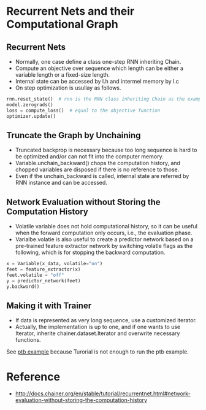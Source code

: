 # Recurrent Nets and their Computational Graph

## Recurrent Nets
- Normally, one case define a class one-step RNN inheriting Chain.
- Compute an objective over sequence which length can be either a variable length or a fixed-size length.
- Internal state can be accessed by l.h and intermel memory by l.c
- On step optimization is usullay as follows.

```python
rnn.reset_state()  # rnn is the RNN class inheriting Chain as the example
model.zerograds()
loss = compute_loss()  # equal to the objective function
optimizer.update()
```

## Truncate the Graph by Unchaining
- Truncated backprop is necessary because too long sequence is hard to be optimized and/or can not fit into the computer memory.
- Variable.unchain_backward() chops the computation history, and chopped variables are disposed if there is no reference to those.
- Even if the unchain_backward is called, internal state are referred by RNN instance and can be accessed.

## Network Evaluation without Storing the Computation History
- Volatile variable does not hold computational history, so it can be useful when the forward computation only occurs, i.e., the evaluation phase.
- Varialbe.volatie is also useful to create a predictor network based on a pre-trained feature extractor network by switching volatle flags as the following, which is for stopping the backward computation.

```python
x = Variable(x_data, volatile="on")
feet = feature_extractor(x)
feet.volatile = "off"
y = predictor_network(feet)
y.backword()
```

## Making it with Trainer
- If data is represented as very long sequence, use a customized iterator.
- Actually, the implementation is up to one, and if one wants to use Iterator, inherite chainer.dataset.Iterator and overwrite necessary functions.

See [ptb example](https://github.com/pfnet/chainer/blob/master/examples/ptb/train_ptb.py) because Turorial is not enough to run the ptb example.


# Reference
- http://docs.chainer.org/en/stable/tutorial/recurrentnet.html#network-evaluation-without-storing-the-computation-history
